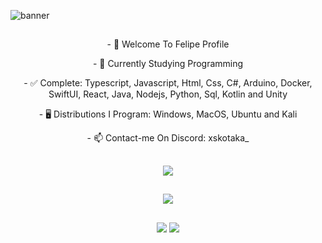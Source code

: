 <img align="center" src='https://pbs.twimg.com/profile_banners/1400913251941163015/1722029054/1500x500' alt="banner"></img>

##

<p align="center">- 👋 Welcome To Felipe Profile</p>
<p align="center">- 🔭 Currently Studying Programming</p>
<p align="center">- ✅ Complete: Typescript, Javascript, Html, Css, C#, Arduino, Docker, SwiftUI, React, Java, Nodejs, Python, Sql, Kotlin and Unity</p>
<p align="center">- 🖥️ Distributions I Program: Windows, MacOS, Ubuntu and Kali</p>
<p align="center">- 📫 Contact-me On Discord: xskotaka_</p>

##

<p align="center">
  <a href="https://skillicons.dev">
    <img src="https://skillicons.dev/icons?i=typescript,javascript,html,css,cs,arduino,docker,swift,react,java,nodejs,python,mysql,kotlin,unity,flutter" />
  </a>
</p>

##

<p align="center">
  <a href="https://skillicons.dev">
    <img src="https://skillicons.dev/icons?i=windows,apple,ubuntu,kali" />
  </a>
</p>

##

<div align="center">
  <a href = "https://www.discordapp.com/users/761582389172371467"><img src="https://img.shields.io/badge/-Discord-%230077B5?style=for-the-badge&logo=discord&logoColor=white"></a>
  <a href="https://www.linkedin.com/in/felipe-de-castro-292696259/"><img src="https://img.shields.io/badge/-LinkedIn-%230077B5?style=for-the-badge&logo=linkedin&logoColor=white"></a> 
</div>
